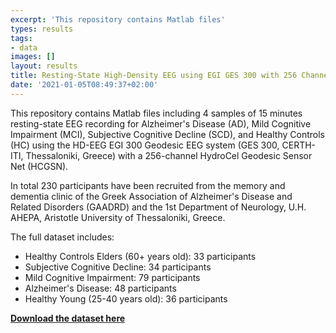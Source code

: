 ```yaml
---
excerpt: 'This repository contains Matlab files'
types: results
tags:
- data
images: []
layout: results
title: Resting-State High-Density EEG using EGI GES 300 with 256 Channels of Healthy Elders, People with Subjective and Mild Cognitive Impairment and Alzheimer's Disease
date: '2021-01-05T08:49:37+02:00'
---
```

<p>
This repository contains Matlab files including 4 samples of 15 minutes resting-state EEG recording for Alzheimer's Disease (AD), Mild Cognitive Impairment (MCI), Subjective Cognitive Decline (SCD), and Healthy Controls (HC) using the HD-EEG EGI 300 Geodesic EEG system (GES 300, CERTH-ITI, Thessaloniki, Greece) with a 256-channel HydroCel Geodesic Sensor Net (HCGSN).
</p>
<p>
In total 230 participants have been recruited from the memory and dementia clinic of the Greek Association of Alzheimer's Disease and Related Disorders (GAADRD) and the 1st Department of Neurology, U.H. AHEPA, Aristotle University of Thessaloniki, Greece.
</p>
<p>
The full dataset includes:
<ul>
<li>Healthy Controls Elders (60+ years old): 33 participants</li>
<li>Subjective Cognitive Decline: 34 participants</li>
<li>Mild Cognitive Impairment: 79 participants</li>
<li>Alzheimer's Disease: 48 participants</li>
<li>Healthy Young (25-40 years old): 36 participants</li>
</ul>
</p>  
<p><b><a href="https://zenodo.org/record/4316608#.X-M0BFVLjIU" target="blank">Download the dataset here</a></b></p>
